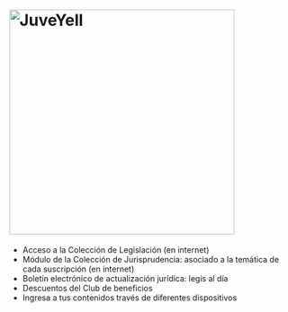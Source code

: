 # <img src="/iconos/legisxperta2.png" alt="JuveYell" width="400px">


* Acceso a la Colección de Legislación (en internet)
* Módulo de la Colección de Jurisprudencia: asociado a la temática de cada suscripción (en internet)
* Boletín electrónico de actualización jurídica: legis al día
* Descuentos del Club de beneficios
* Ingresa a tus contenidos través de diferentes dispositivos